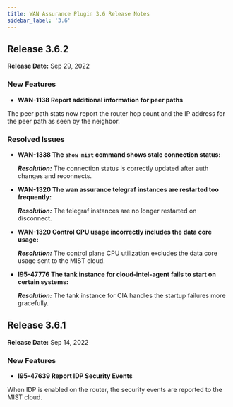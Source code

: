 ```yaml
---
title: WAN Assurance Plugin 3.6 Release Notes
sidebar_label: '3.6'
---
```


## Release 3.6.2
**Release Date:** Sep 29, 2022

### New Features
- **WAN-1138 Report additional information for peer paths**

The peer path stats now report the router hop count and the IP address for the peer path as seen by the neighbor.

### Resolved Issues

- **WAN-1338 The `show mist` command shows stale connection status:**

  _**Resolution:**_ The connection status is correctly updated after auth changes and reconnects.

- **WAN-1320 The wan assurance telegraf instances are restarted too frequently:**

  _**Resolution:**_ The telegraf instances are no longer restarted on disconnect.

- **WAN-1320 Control CPU usage incorrectly includes the data core usage:**

  _**Resolution:**_ The control plane CPU utilization excludes the data core usage sent to the MIST cloud.

- **I95-47776 The tank instance for cloud-intel-agent fails to start on certain systems:**

  _**Resolution:**_ The tank instance for CIA handles the startup failures more gracefully.


## Release 3.6.1

**Release Date:** Sep 14, 2022

### New Features
- **I95-47639 Report IDP Security Events**

When IDP is enabled on the router, the security events are reported to the MIST cloud.
